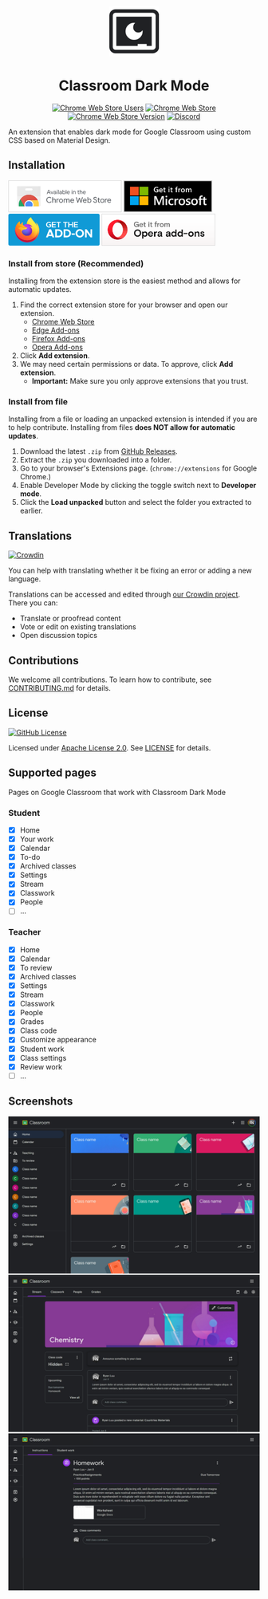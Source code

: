 <p align="center">
  <img width="100" alt="Classroom Dark Mode Logo" src="assets/Logo.svg" />
  <h1 align="center">Classroom Dark Mode</h1>
</p>

<div align="center">

[![Chrome Web Store Users](https://img.shields.io/chrome-web-store/users/aaaccioflcfjgpdjonmjcmjkkgonpjfc?label=downloads)](https://chromewebstore.google.com/detail/aaaccioflcfjgpdjonmjcmjkkgonpjfc)
[![Chrome Web Store](https://img.shields.io/chrome-web-store/stars/aaaccioflcfjgpdjonmjcmjkkgonpjfc)](https://chromewebstore.google.com/detail/aaaccioflcfjgpdjonmjcmjkkgonpjfc)
[![Chrome Web Store Version](https://img.shields.io/chrome-web-store/v/aaaccioflcfjgpdjonmjcmjkkgonpjfc?label=version)](https://chromewebstore.google.com/detail/aaaccioflcfjgpdjonmjcmjkkgonpjfc)
[![Discord](https://img.shields.io/discord/1162303282002272359?label=discord)](https://discord.gg/MG4ZXcbJWN)

</div>

An extension that enables dark mode for Google Classroom using custom CSS based on Material Design.

## Installation

[<img src="assets/ChromeBadge.svg" alt="Chrome Web Store" height="64">](https://chromewebstore.google.com/detail/aaaccioflcfjgpdjonmjcmjkkgonpjfc)
[<img src="assets/EdgeBadge.svg" alt="Edge Add-ons" height="64">](https://microsoftedge.microsoft.com/addons/detail/fhpldkanibjpfcecmiibplfmbhnabogo)
[<img src="assets/FirefoxBadge.svg" alt="Firefox Add-ons" height="64">](https://addons.mozilla.org/en-US/firefox/addon/classroom-dark-mode/)
[<img src="assets/OperaBadge.svg" alt="Opera Add-ons" height="64">](https://addons.opera.com/en/extensions/details/classroom-dark-mode)

### Install from store (Recommended)

Installing from the extension store is the easiest method and allows for automatic updates.

1. Find the correct extension store for your browser and open our extension.
   - [Chrome Web Store](https://chromewebstore.google.com/detail/aaaccioflcfjgpdjonmjcmjkkgonpjfc)
   - [Edge Add-ons](https://microsoftedge.microsoft.com/addons/detail/fhpldkanibjpfcecmiibplfmbhnabogo)
   - [Firefox Add-ons](https://addons.mozilla.org/en-US/firefox/addon/classroom-dark-mode/)
   - [Opera Add-ons](https://addons.opera.com/en/extensions/details/classroom-dark-mode)
2. Click **Add extension**.
3. We may need certain permissions or data. To approve, click **Add extension**.
   - **Important:** Make sure you only approve extensions that you trust.

### Install from file

Installing from a file or loading an unpacked extension is intended if you are to help contribute. Installing from files **does NOT allow for automatic updates**.

1. Download the latest `.zip` from [GitHub Releases](/releases).
2. Extract the `.zip` you downloaded into a folder.
3. Go to your browser's Extensions page. (`chrome://extensions` for Google Chrome.)
4. Enable Developer Mode by clicking the toggle switch next to **Developer mode**.
5. Click the **Load unpacked** button and select the folder you extracted to earlier.

## Translations

[![Crowdin](https://badges.crowdin.net/classroom-dark-mode/localized.svg)](https://crowdin.com/project/classroom-dark-mode)

You can help with translating whether it be fixing an error or adding a new language.

Translations can be accessed and edited through [our Crowdin project](https://crowdin.com/project/classroom-dark-mode). There you can:

- Translate or proofread content
- Vote or edit on existing translations
- Open discussion topics

## Contributions

We welcome all contributions. To learn how to contribute, see [CONTRIBUTING.md](/.github/CONTRIBUTING.md) for details.

## License

[![GitHub License](https://img.shields.io/github/license/RyanLua/ClassroomDarkMode)](https://github.com/RyanLua/ClassroomDarkMode/blob/main/LICENSE)

Licensed under [Apache License 2.0](https://www.apache.org/licenses/). See [LICENSE](LICENSE) for details.

## Supported pages

Pages on Google Classroom that work with Classroom Dark Mode

### Student

- [x] Home
- [x] Your work
- [x] Calendar
- [x] To-do
- [x] Archived classes
- [x] Settings
- [x] Stream
- [x] Classwork
- [x] People
- [ ] ...

### Teacher

- [x] Home
- [x] Calendar
- [x] To review
- [x] Archived classes
- [x] Settings
- [x] Stream
- [x] Classwork
- [x] People
- [x] Grades
- [x] Class code
- [x] Customize appearance
- [x] Student work
- [x] Class settings
- [x] Review work
- [ ] ...

## Screenshots

![Screenshot of Home page](assets/Home%20screenshot.png)
![Screenshot of Class page](assets/Class%20screenshot.png)
![Screenshot of Assignment page](assets/Assignment%20screenshot.png)
